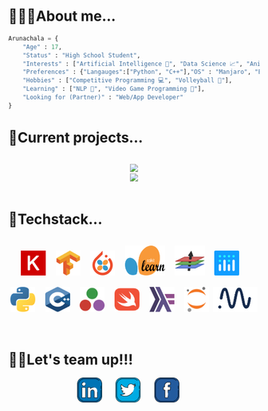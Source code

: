 # **👨🏻‍🎓About me...**
    
```python
Arunachala = { 
    "Age" : 17,
    "Status" : "High School Student",
    "Interests" : ["Artificial Intelligence 🧠", "Data Science 📈", "Anime 📺"],
    "Preferences" : {"Langauges":["Python", "C++"],"OS" : "Manjaro", "Editor" : "VSCode"}
    "Hobbies" : ["Competitive Programming 💻", "Volleyball 🏐"],
    "Learning" : ["NLP 📜", "Video Game Programming 👾"],
    "Looking for (Partner)" : "Web/App Developer"
}    
``` 
</div>


# **💾Current projects...**
<br>
<div align = "center">
<a href = "https://github.com/Majimearun/artificial-bi">
<img src='https://img.shields.io/static/v1?label=ai&message=artificial%20Data%20scientist&color=999999&style=for-the-badge&logo=python&logoColor=white' />
</a>
<br>
<a href = "https://github.com/Majimearun/covid-19-data-science-project">
<img src='https://img.shields.io/static/v1?label=Data%20Science&message=COVID-19%20analysis&color=999999&style=for-the-badge&logo=python&logoColor=white' />
</a>
<br>    
<br>
</div>

# **🔧Techstack...**
<br>
<div align = "center">
<a href='https://keras.io/' target="blank"><img style = "padding-bottom: 20px;" src="svgs/keras.svg" alt="" height = 50 width = 50/></a>&nbsp&nbsp&nbsp&nbsp
<a href='https://www.tensorflow.org/' target="blank"><img style = "padding-bottom: 20px;" src="svgs/tf.svg" alt="" height = 50 width = 50 /></a>&nbsp&nbsp&nbsp&nbsp
<a href='https://skorch.readthedocs.io/en/stable/' target="blank"><img style = "padding-bottom: 20px;" src="svgs/skorch.png" alt="" height = 50 width = 50/></a>&nbsp&nbsp&nbsp&nbsp
<a href='https://scikit-learn.org/' target="blank"><img style = "padding-bottom: 20px;" src="svgs/sklearn.svg" alt="" height = 60 width = 80/></a>&nbsp&nbsp&nbsp&nbsp
<a href='https://fluxml.ai/' target="blank"><img style = "padding-bottom: 20px;" src="svgs/flux.png" alt="" height = 60 width = 60/></a>&nbsp&nbsp&nbsp&nbsp
<a href='https://plotly.com/' target="blank"><img style = "padding-bottom: 20px;" src="svgs/plotly.svg" alt="" height = 50 width = 50 /></a>&nbsp&nbsp&nbsp&nbsp
<a href='https://www.python.org/' target="blank"><img style = "padding-bottom: 20px;" src="svgs/python.svg" alt="" height = 50 width = 50/></a>&nbsp&nbsp&nbsp&nbsp
<a href='https://www.cplusplus.com/' target="blank"><img style = "padding-bottom: 20px;" src="svgs/cplusplus.svg" alt="" height = 50 width = 50/></a>&nbsp&nbsp&nbsp&nbsp
<a href='https://julialang.org/' target="blank"><img style = "padding-bottom: 20px;" src="svgs/julia.svg" alt="" height = 50 width = 50/></a>&nbsp&nbsp&nbsp&nbsp
<a href='https://swift.org/' target="blank"><img style = "padding-bottom: 20px;" src="svgs/swift.svg" alt="" height = 50 width = 50/></a>&nbsp&nbsp&nbsp&nbsp
<a href='https://www.haskell.org/' target="blank"><img style = "padding-bottom: 20px;" src="svgs/haskell.svg" alt="" height = 50 width = 50/></a>&nbsp&nbsp&nbsp&nbsp
<a href='https://jupyter.org/' target="blank"><img style = "padding-bottom: 20px;" src="svgs/jupyter.svg" alt="" height = 50 width = 50/></a>&nbsp
<a href='https://neptune.ai/' target="blank"><img style = "padding-bottom: 20px;" src="svgs/neptune.png" alt="" height = 50 width = 90/></a>


</div>
<br>


# **🤝🏻Let's team up!!!**

<p align = "center"> 
    <a href="https://www.linkedin.com/in/arunachala-a-m-9029771b4/" alt="Linkedin"><img src="svgs/linkedin.svg" height = 50 ></a>&nbsp&nbsp&nbsp&nbsp&nbsp&nbsp
    <a href="https://twitter.com/MajimeArun" alt="twitter"><img src="svgs/twitter.svg" height = 50 ></a>&nbsp&nbsp&nbsp&nbsp&nbsp&nbsp
    <a href="https://www.facebook.com/arunachala.amudamurugan.1/" alt="twitter"><img src="svgs/facebook.svg" height = 50 ></a>&nbsp&nbsp&nbsp&nbsp&nbsp&nbsp
    
</p>
